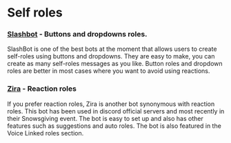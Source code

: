 # Self roles

### [Slashbot](https://top.gg/bot/788814313930096662) - Buttons and dropdowns roles.

SlashBot is one of the best bots at the moment that allows users to create self-roles using buttons and dropdowns. They are easy to make, you can create as many self-roles messages as you like. Button roles and dropdown roles are better in most cases where you want to avoid using reactions.

### [Zira](https://zira.gg) - Reaction roles

If you prefer reaction roles, Zira is another bot synonymous with reaction roles. This bot has been used in discord official servers and most recently in their Snowsgiving event. The bot is easy to set up and also has other features such as suggestions and auto roles. The bot is also featured in the Voice Linked roles section.
